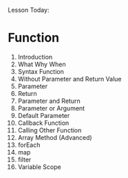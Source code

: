 Lesson Today:
<h1>Function</h1>
<ol>
<li>Introduction</li>
<li>What Why When</li>
<li>Syntax Function</li>
<li>Without Parameter and Return
Value</li>
<li>Parameter</li>
<li>Return</li>
<li>Parameter and Return</li>
<li>Parameter or Argument</li>
<li>Default Parameter</li>
<li>Callback Function</li>
<li>Calling Other Function</li>
<li>Array Method (Advanced)</li>
<li>forEach</li>
<li>map</li>
<li>filter</li>
<li>Variable Scope</li>
</ol>